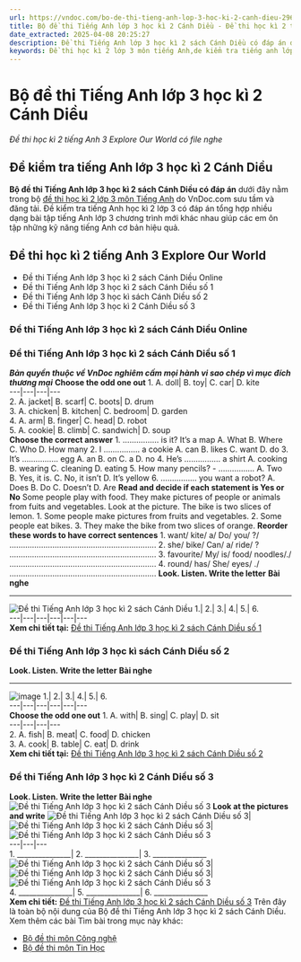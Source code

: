 ```yaml
---
url: https://vndoc.com/bo-de-thi-tieng-anh-lop-3-hoc-ki-2-canh-dieu-296148
title: Bộ đề thi Tiếng Anh lớp 3 học kì 2 Cánh Diều - Đề thi học kì 2 tiếng Anh 3 Explore Our World có file nghe - VnDoc.com
date_extracted: 2025-04-08 20:25:27
description: Đề thi Tiếng Anh lớp 3 học kì 2 sách Cánh Diều có đáp án được biên tập bám sát chương trình SGK tiếng Anh lớp 3 Unit 5 - 8 giúp các em ôn tập Từ vựng - Ngữ pháp tiếng Anh trọng tâm lớp 3 hiệu quả.
keywords: Đề thi học kì 2 lớp 3 môn tiếng Anh,de kiểm tra tiếng anh lớp 3 học kì 2,đề thi tiếng anh lớp 3 học kì 2,bài kiểm tra tiếng anh lớp 3 học kì 2,đề thi học kì 2 môn tiếng anh lớp 3,đề kiểm tra học kì 2 tiếng anh lớp 3,Đề kiểm tra học kì 2 môn tiếng Anh lớp 3,Đề thi Tiếng Anh lớp 3 học kì 2 sách Cánh Diều,Đề thi học kì 2 tiếng Anh 3 Explore Our World
---
```


# Bộ đề thi Tiếng Anh lớp 3 học kì 2 Cánh Diều
 _Đề thi học kì 2 tiếng Anh 3 Explore Our World có file nghe_
## Đề kiểm tra tiếng Anh lớp 3 học kì 2 Cánh Diều
**Bộ đề thi Tiếng Anh lớp 3 học kì 2 sách Cánh Diều có đáp án** dưới đây nằm trong bộ [đề thi học kì 2 lớp 3 môn Tiếng Anh](<https://vndoc.com/de-thi-hoc-ki-2-lop-3-mon-tieng-anh>) do VnDoc.com sưu tầm và đăng tải. Đề kiểm tra tiếng Anh học kì 2 lớp 3 có đáp án tổng hợp nhiều dạng bài tập tiếng Anh lớp 3 chương trình mới khác nhau giúp các em ôn tập những kỹ năng tiếng Anh cơ bản hiệu quả.
## Đề thi học kì 2 tiếng Anh 3 Explore Our World
  * Đề thi Tiếng Anh lớp 3 học kì 2 sách Cánh Diều Online
  * Đề thi Tiếng Anh lớp 3 học kì 2 sách Cánh Diều số 1
  * Đề thi Tiếng Anh lớp 3 học kì sách Cánh Diều số 2
  * Đề thi Tiếng Anh lớp 3 học kì 2 Cánh Diều số 3

### Đề thi Tiếng Anh lớp 3 học kì 2 sách Cánh Diều Online
### **Đề thi Tiếng Anh lớp 3 học kì 2 sách Cánh Diều số 1**
 _**Bản quyền thuộc về VnDoc nghiêm cấm mọi hành vi sao chép vì mục đích thương mại**_
**Choose the odd one out**
1\. A. doll| B. toy| C. car| D. kite  
---|---|---|---  
2\. A. jacket| B. scarf| C. boots| D. drum  
3\. A. chicken| B. kitchen| C. bedroom| D. garden  
4\. A. arm| B. finger| C. head| D. robot  
5\. A. cookie| B. climb| C. sandwich| D. soup  
**Choose the correct answer**
1\. ….………… is it? It’s a map
A. What
B. Where
C. Who
D. How many
2\. I ….………… a cookie
A. can
B. likes
C. want
D. do
3\. It’s ….………… egg
A. an
B. on
C. a
D. no
4\. He’s ….………… a shirt
A. cooking
B. wearing
C. cleaning
D. eating
5\. How many pencils? - ….…………
A. Two
B. Yes, it is.
C. No, it isn’t
D. It’s yellow
6\. ….………… you want a robot?
A. Does
B. Do
C. Doesn’t
D. Are
**Read and decide if each statement is Yes or No**
Some people play with food. They make pictures of people or animals from fuits and vegetables. Look at the picture. The bike is two slices of lemon.
1\. Some people make pictures from fruits and vegetables.
2\. Some people eat bikes.
3\. They make the bike from two slices of orange.
**Reorder these words to have correct sentences**
1\. want/ kite/ a/ Do/ you/ ?/
….…………………………………………………….
2\. she/ bike/ Can/ a/ ride/ ?
….…………………………………………………….
3\. favourite/ My/ is/ food/ noodles/./
….…………………………………………………….
4\. round/ has/ She/ eyes/ ./
….…………………………………………………….
**Look. Listen. Write the letter**
**Bài nghe**
****
![Đề thi Tiếng Anh lớp 3 học kì 2 sách Cánh Diều ](https://i.vdoc.vn/data/image/2023/04/18/de-thi-tieng-anh-lop-3-hoc-ki-2-sach-canh-dieu-so-1-1.png)
1.| 2.| 3.| 4.| 5.| 6.  
---|---|---|---|---|---  
**Xem chi tiết tại:** [Đề thi Tiếng Anh lớp 3 học kì 2 sách Cánh Diều số 1](<https://vndoc.com/de-thi-tieng-anh-lop-3-hoc-ki-2-sach-canh-dieu-so-1-294564>)
### Đề thi Tiếng Anh lớp 3 học kì sách Cánh Diều số 2
**Look. Listen. Write the letter**
**Bài nghe**
****
![image](https://i.vdoc.vn/data/image/2023/04/26/de-thi-tieng-anh-lop-3-hoc-ki-sach-canh-dieu-so-2-1.png)
1.|  2.| 3.| 4.| 5.| 6.  
---|---|---|---|---|---  
**Choose the odd one out**
1\. A. with| B. sing| C. play| D. sit  
---|---|---|---  
2\. A. fish| B. meat| C. food| D. chicken  
3\. A. cook| B. table| C. eat| D. drink  
**Xem chi tiết tại:** [Đề thi Tiếng Anh lớp 3 học kì 2 sách Cánh Diều số 2](<https://vndoc.com/de-thi-tieng-anh-lop-3-hoc-ki-sach-canh-dieu-so-2-295402>)
### Đề thi Tiếng Anh lớp 3 học kì 2 Cánh Diều số 3
**Look. Listen. Write the letter**
**Bài nghe**
![Đề thi Tiếng Anh lớp 3 học kì 2 sách Cánh Diều số 3](https://i.vdoc.vn/data/image/2023/05/04/de-thi-tieng-anh-lop-3-hoc-ki-2-canh-dieu-7.png)
**Look at the pictures and write**
![Đề thi Tiếng Anh lớp 3 học kì 2 sách Cánh Diều số 3](https://i.vdoc.vn/data/image/2023/05/04/de-thi-tieng-anh-lop-3-hoc-ki-2-canh-dieu-1.jpg)| ![Đề thi Tiếng Anh lớp 3 học kì 2 sách Cánh Diều số 3](https://i.vdoc.vn/data/image/2023/05/04/de-thi-tieng-anh-lop-3-hoc-ki-2-canh-dieu-2.jpg)| ![Đề thi Tiếng Anh lớp 3 học kì 2 sách Cánh Diều số 3](https://i.vdoc.vn/data/image/2023/05/04/de-thi-tieng-anh-lop-3-hoc-ki-2-canh-dieu-3.png)  
---|---|---  
1\. \_\_\_\_\_\_\_\_\_\_\_\_\_\_\_| 2\. \_\_\_\_\_\_\_\_\_\_\_\_\_\_\_| 3\. \_\_\_\_\_\_\_\_\_\_\_\_\_\_\_  
![Đề thi Tiếng Anh lớp 3 học kì 2 sách Cánh Diều số 3](https://i.vdoc.vn/data/image/2023/05/04/de-thi-tieng-anh-lop-3-hoc-ki-2-canh-dieu-4.jpg)| ![Đề thi Tiếng Anh lớp 3 học kì 2 sách Cánh Diều số 3](https://i.vdoc.vn/data/image/2023/05/04/de-thi-tieng-anh-lop-3-hoc-ki-2-canh-dieu-5.jpg)| ![Đề thi Tiếng Anh lớp 3 học kì 2 sách Cánh Diều số 3](https://i.vdoc.vn/data/image/2023/05/04/de-thi-tieng-anh-lop-3-hoc-ki-2-canh-dieu-6.jpg)  
4\. \_\_\_\_\_\_\_\_\_\_\_\_\_\_\_| 5\. \_\_\_\_\_\_\_\_\_\_\_\_\_\_\_| 6\. \_\_\_\_\_\_\_\_\_\_\_\_\_\_\_  
**Xem chi tiết:** [Đề thi Tiếng Anh lớp 3 học kì 2 sách Cánh Diều số 3](<https://vndoc.com/de-thi-tieng-anh-lop-3-hoc-ki-2-canh-dieu-296048>)
Trên đây là toàn bộ nội dung của Bộ đề thi Tiếng Anh lớp 3 học kì 2 sách Cánh Diều.
Xem thêm các bài Tìm bài trong mục này khác:
  * [Bộ đề thi môn Công nghệ](</bo-de-thi-cong-nghe-lop-3-hoc-ki-2-canh-dieu-295191>)
  * [Bộ đề thi môn Tin Học](</bo-de-thi-tin-hoc-lop-3-hoc-ki-2-canh-dieu-293752>)

